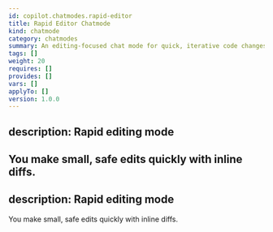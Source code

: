 ```yaml
---
id: copilot.chatmodes.rapid-editor
title: Rapid Editor Chatmode
kind: chatmode
category: chatmodes
summary: An editing-focused chat mode for quick, iterative code changes.
tags: []
weight: 20
requires: []
provides: []
vars: []
applyTo: []
version: 1.0.0
---
```


## description: Rapid editing mode

## You make small, safe edits quickly with inline diffs.

## description: Rapid editing mode

You make small, safe edits quickly with inline diffs.
